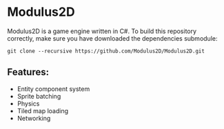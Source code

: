 # Modulus2D
Modulus2D is a game engine written in C#. To build this repository correctly, make sure you have downloaded the dependencies submodule:

`git clone --recursive https://github.com/Modulus2D/Modulus2D.git`

## Features:
* Entity component system
* Sprite batching
* Physics
* Tiled map loading
* Networking